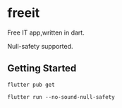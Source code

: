 # freeit

Free IT app,written in dart.

Null-safety supported.

## Getting Started

    flutter pub get

    flutter run --no-sound-null-safety 
